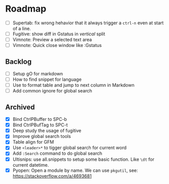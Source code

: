 <!-- vim: set foldlevel=2: -->
# Roadmap

- [ ] Supertab: fix wrong hehavior that it always trigger a `ctrl-n` even at start of a line.
- [ ] Fugitive: show diff in Gstatus in *vertical* split
- [ ] Vimnote: Preview a selected text area
- [ ] Vimnote: Quick close window like :Gstatus

## Backlog

- [ ] Setup gO for markdown
- [ ] How to find snippet for language
- [ ] Use <Tab> to format table and jump to next column in Markdown
- [ ] Add common ignore for global search

## Archived

- [x] Bind CtrlPBuffer to SPC-b
- [x] Bind CtrlPBufTag to SPC-t
- [x] Deep study the usage of fugitive
- [x] Improve global search tools
- [x] Table align for GFM
- [x] Use `<leader>*` to tigger global search for current word
- [x] Add `:Search` command to do global search
- [x] Ultisnips: use all.snippets to setup some basic function. Like `\dt` for current datetime.
- [x] Pyopen: Open a module by name. We can use `pkgutil`, see: https://stackoverflow.com/a/4693681
